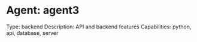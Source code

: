 # Agent: agent3

Type: backend
Description: API and backend features
Capabilities: python, api, database, server
